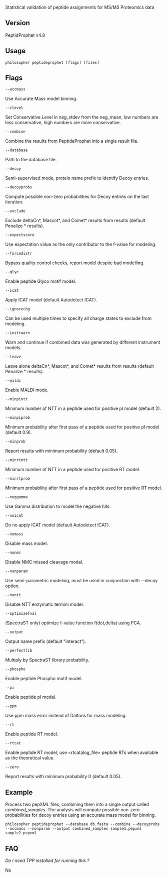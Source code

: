 Statistical validation of peptide assignments for MS/MS Proteomics data


## Version

PeptidProphet v4.8


## Usage

`philosopher peptideprophet [flags] [files]`


## Flags

`--accmass`

Use Accurate Mass model binning.

`--clevel`

Set Conservative Level in neg_stdev from the neg_mean, low numbers are less conservative, high numbers are more conservative.

`--combine`

Combine the results from PeptideProphet into a single result file.

`--database`

Path to the database file.

`--decoy`

Semi-supervised mode, protein name prefix to identify Decoy entries.

`--decoyprobs`

Compute possible non-zero probabilities for Decoy entries on the last iteration.

`--exclude`

Exclude deltaCn*, Mascot*, and Comet* results from results (default Penalize * results).

`--expectscore`

Use expectation value as the only contributor to the f-value for modeling.

`--forcedistr`

Bypass quality control checks, report model despite bad modelling.

`--glyc`

Enable peptide Glyco motif model.

`--icat`

Apply ICAT model (default Autodetect ICAT).

`--ignorechg`

Can be used multiple times to specify all charge states to exclude from modeling.

`--instrwarn`

Warn and continue if combined data was generated by different instrument models.

`--leave`

Leave alone deltaCn*, Mascot*, and Comet* results from results (default Penalize * results).

`--maldi`

Enable MALDI mode.

`--minpintt`

Minimum number of NTT in a peptide used for positive pI model (default 2).

`--minpiprob`

Minimum probability after first pass of a peptide used for positive pI model (default 0.9).

`--minprob`

Report results with minimum probability <number> (default 0.05).

`--minrtntt`

Minimum number of NTT in a peptide used for positive RT model.

`--minrtprob`

Minimum probability after first pass of a peptide used for positive RT model.

`--neggamma`

Use Gamma distribution to model the negative hits.

`--noicat`

Do no apply ICAT model (default Autodetect ICAT).

`--nomass`

Disable mass model.

`--nonmc`

Disable NMC missed cleavage model.

`--nonparam`

Use semi-parametric modeling, must be used in conjunction with --decoy option.

`--nontt`

Disable NTT enzymatic termini model.

`--optimizefval`

(SpectraST only) optimize f-value function f(dot,delta) using PCA.

`--output`

Output name prefix (default "interact").

`--perfectlib`

Multiply by SpectraST library probability.

`--phospho`

Enable peptide Phospho motif model.

`--pi`

Enable peptide pI model.

`--ppm`

Use ppm mass error instead of Daltons for mass modeling.

`--rt`

Enable peptide RT model.

`--rtcat`

Enable peptide RT model, use <rtcatalog_file> peptide RTs when available as the theoretical value.

`--zero`

Report results with minimum probability 0 (default 0.05).


## Example

Process two pepXML files, combining them into a single output called _combined_samples_. The analysis will compute possible non-zero probabilities for decoy entries using an accurate mass model for binning.

`philosopher peptideprophet --database db.fasta --combine --decoyprobs  --accmass --nonparam --output combined_samples sample1.pepxml sample2.pepxml`


## FAQ

_Do I need TPP installed for running this ?_

No
